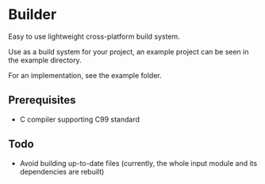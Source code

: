 # Builder

Easy to use lightweight cross-platform build system.

Use as a build system for your project, an example project can be seen in the example directory.

For an implementation, see the example folder.

## Prerequisites
* C compiler supporting C99 standard

## Todo
* Avoid building up-to-date files (currently, the whole input module and its dependencies are rebuilt)
